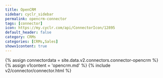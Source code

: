 ```yaml
---
title: OpenCRM
sidebar: cyclr_sidebar
permalink: opencrm-connector
tags: [connector]
icon: https://my.cyclr.com/api/ConnectorIcon/12895
default_header: false
category: CRMs
categories: [CRMs,Sales]
showv1content: true
---
```

{% assign connectordata = site.data.v2.connectors.connector-opencrm %}
{% assign v1content = 'opencrm.md' %}
{% include v2/connector/connector.html %}	